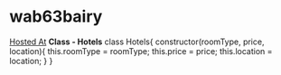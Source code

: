 # wab63bairy
[Hosted At](https://wab63bairy.herokuapp.com/)
**Class - Hotels**
class Hotels{
    constructor(roomType, price, location){
        this.roomType = roomType;
        this.price = price;
        this.location = location;
    }
}